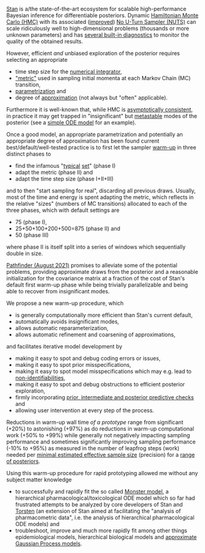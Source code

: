 [Stan](https://mc-stan.org/)
is a/the state-of-the-art ecosystem for scalable high-performance Bayesian inference for
differentiable posteriors.
Dynamic [Hamiltonian Monte Carlo (HMC)](https://en.wikipedia.org/wiki/Hamiltonian_Monte_Carlo)
with its associated ([improved](https://arxiv.org/abs/1701.02434)) [No U-Turn Sampler (NUTS)](https://arxiv.org/abs/1111.4246)
can scale ridiculously well to high-dimensional problems (thousands or more unknown parameters)
and has [several built-in diagnostics](https://mc-stan.org/docs/2_27/cmdstan-guide/diagnose.html)
to monitor the quality of the obtained results.

However, efficient *and* unbiased exploration of the posterior requires selecting
an appropriate

* time step size for the
[numerical integrator](https://mc-stan.org/docs/2_27/reference-manual/hamiltonian-monte-carlo.html#leapfrog-integrator),
* ["metric"](https://mc-stan.org/docs/2_27/reference-manual/hamiltonian-monte-carlo.html#generating-transitions)
used in sampling initial momenta at each Markov Chain (MC) transition,
* [parametrization](https://mc-stan.org/docs/2_27/stan-users-guide/reparameterization-section.html) and
* degree of [approximation](https://arxiv.org/abs/2004.11408) (not always but "often" applicable).

Furthermore it is well-known that,
while HMC is [asymptotically consistent](https://betanalpha.github.io/assets/case_studies/markov_chain_monte_carlo.html#1_hello_monte_carlo_our_old_friend),
in practice it may get trapped in "insignificant" but [metastable](https://en.wikipedia.org/wiki/Metastability) modes of the posterior
(see a [simple ODE model](https://mc-stan.org/users/documentation/case-studies/planetary_motion/planetary_motion.html) for an example).

Once a good model, an appropriate parametrization and potentially an appropriate degree of approximation has been found
current best/default/well-tested practice is to first let the sampler
[warm-up](https://mc-stan.org/docs/2_27/reference-manual/hmc-algorithm-parameters.html#automatic-parameter-tuning)
in three distinct phases to

* find the
infamous "[typical](https://discourse.mc-stan.org/t/the-typical-set-and-its-relevance-to-bayesian-computation/17174) [set](https://mc-stan.org/users/documentation/case-studies/curse-dims.html)"
(phase I)
* adapt the metric (phase II) and
* adapt the time step size (phase I+II+III)

and to then "start sampling for real", discarding all previous draws.
Usually, most of the time and energy is spent adapting the metric,
which reflects in the relative "sizes" (numbers of MC transitions) allocated
to each of the three phases, which with default settings are

* 75 (phase I),
* 25+50+100+200+500=875 (phase II) and
* 50 (phase III)

where phase II is itself split into a series of windows which sequentially double in size.

[Pathfinder (August 2021)](https://arxiv.org/abs/2108.03782) promises to alleviate some of the potential problems,
providing approximate draws from the posterior and a reasonable initialization for the covariance matrix
at a fraction of the cost of Stan's default first warm-up phase
while being trivially parallelizable and being able to recover from insignificant modes.

We propose a new warm-up procedure, which

* is generally computationally more efficient than Stan's current default,
* automatically avoids insignificant modes,
* allows automatic reparameterization,
* allows automatic refinement and coarsening of approximations,

and facilitates iterative model development by

* making it easy to spot and debug coding errors or issues,
* making it easy to spot prior misspecifications,
* making it easy to spot model misspecifications which may e.g. lead to [non-identifiabilities](https://en.wikipedia.org/wiki/Identifiability),
* making it easy to spot and debug obstructions to efficient posterior exploration,
* firmly incorporating [prior, intermediate and posterior predictive checks](https://cran.r-project.org/web/packages/bayesplot/vignettes/graphical-ppcs.html) and
* allowing user intervention at every step of the process.

Reductions in warm-up wall time *of a prototype* range from significant (+20%) to astonishing (+97%) as do
reductions in warm-up computational work (+50% to +99%) while generally not
negatively impacting sampling performance and sometimes significantly
improving sampling performance (-10% to +95%) as measured in the number
of leapfrog steps (work) needed per [minimal estimated effective sample size](https://mc-stan.org/docs/2_27/cmdstan-guide/stansummary.html)
(precision) for a [range of posteriors](https://github.com/stan-dev/posteriordb).

Using this warm-up procedure for rapid prototyping allowed me
without any subject matter knowledge

* to successfully and rapidly fit
the so called [Monster model](https://github.com/nsiccha/monster),
a hierarchical pharmacological/toxicological ODE model which so far had frustrated
attempts to be analyzed by core developers of Stan and
[Torsten](https://metrumresearchgroup.github.io/Torsten/) (an extension
of Stan aimed at facilitating the "analysis of pharmacometric data", i.e.
the analysis of hierarchical pharmacological ODE models) and
* troubleshoot, improve and much more rapidly fit among other things epidemiological models,
hierarchical biological models and [approximate Gaussian Process models](https://github.com/nsiccha/birthday).
